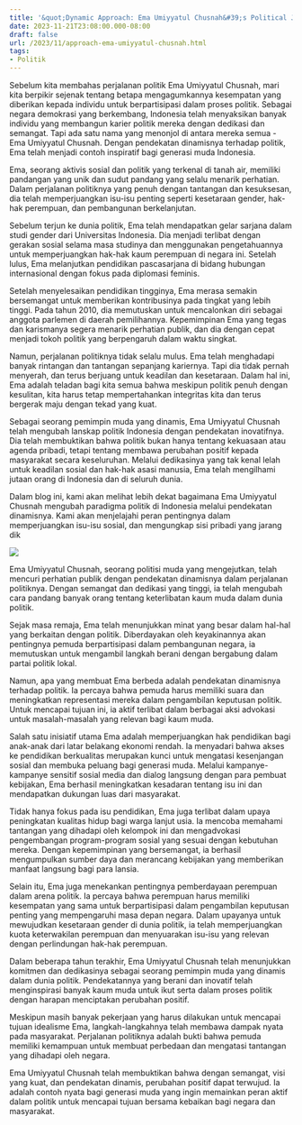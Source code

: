 ```yaml
---
title: '&quot;Dynamic Approach: Ema Umiyyatul Chusnah&#39;s Political Journey&quot;'
date: 2023-11-21T23:08:00.000-08:00
draft: false
url: /2023/11/approach-ema-umiyyatul-chusnah.html
tags: 
- Politik
---
```


  

Sebelum kita membahas perjalanan politik Ema Umiyyatul Chusnah, mari kita berpikir sejenak tentang betapa mengagumkannya kesempatan yang diberikan kepada individu untuk berpartisipasi dalam proses politik. Sebagai negara demokrasi yang berkembang, Indonesia telah menyaksikan banyak individu yang membangun karier politik mereka dengan dedikasi dan semangat. Tapi ada satu nama yang menonjol di antara mereka semua - Ema Umiyyatul Chusnah. Dengan pendekatan dinamisnya terhadap politik, Ema telah menjadi contoh inspiratif bagi generasi muda Indonesia.

  

Ema, seorang aktivis sosial dan politik yang terkenal di tanah air, memiliki pandangan yang unik dan sudut pandang yang selalu menarik perhatian. Dalam perjalanan politiknya yang penuh dengan tantangan dan kesuksesan, dia telah memperjuangkan isu-isu penting seperti kesetaraan gender, hak-hak perempuan, dan pembangunan berkelanjutan.

  

Sebelum terjun ke dunia politik, Ema telah mendapatkan gelar sarjana dalam studi gender dari Universitas Indonesia. Dia menjadi terlibat dengan gerakan sosial selama masa studinya dan menggunakan pengetahuannya untuk memperjuangkan hak-hak kaum perempuan di negara ini. Setelah lulus, Ema melanjutkan pendidikan pascasarjana di bidang hubungan internasional dengan fokus pada diplomasi feminis.

  

Setelah menyelesaikan pendidikan tingginya, Ema merasa semakin bersemangat untuk memberikan kontribusinya pada tingkat yang lebih tinggi. Pada tahun 2010, dia memutuskan untuk mencalonkan diri sebagai anggota parlemen di daerah pemilihannya. Kepemimpinan Ema yang tegas dan karismanya segera menarik perhatian publik, dan dia dengan cepat menjadi tokoh politik yang berpengaruh dalam waktu singkat.

  

Namun, perjalanan politiknya tidak selalu mulus. Ema telah menghadapi banyak rintangan dan tantangan sepanjang kariernya. Tapi dia tidak pernah menyerah, dan terus berjuang untuk keadilan dan kesetaraan. Dalam hal ini, Ema adalah teladan bagi kita semua bahwa meskipun politik penuh dengan kesulitan, kita harus tetap mempertahankan integritas kita dan terus bergerak maju dengan tekad yang kuat.

  

Sebagai seorang pemimpin muda yang dinamis, Ema Umiyyatul Chusnah telah mengubah lanskap politik Indonesia dengan pendekatan inovatifnya. Dia telah membuktikan bahwa politik bukan hanya tentang kekuasaan atau agenda pribadi, tetapi tentang membawa perubahan positif kepada masyarakat secara keseluruhan. Melalui dedikasinya yang tak kenal lelah untuk keadilan sosial dan hak-hak asasi manusia, Ema telah mengilhami jutaan orang di Indonesia dan di seluruh dunia.

  

Dalam blog ini, kami akan melihat lebih dekat bagaimana Ema Umiyyatul Chusnah mengubah paradigma politik di Indonesia melalui pendekatan dinamisnya. Kami akan menjelajahi peran pentingnya dalam memperjuangkan isu-isu sosial, dan mengungkap sisi pribadi yang jarang dik

  

![](https://awsimages.detik.net.id/community/media/visual/2022/11/02/ema-ummiyatul-chusnah.jpeg?w=700&q=90)

  

Ema Umiyyatul Chusnah, seorang politisi muda yang mengejutkan, telah mencuri perhatian publik dengan pendekatan dinamisnya dalam perjalanan politiknya. Dengan semangat dan dedikasi yang tinggi, ia telah mengubah cara pandang banyak orang tentang keterlibatan kaum muda dalam dunia politik.

  

Sejak masa remaja, Ema telah menunjukkan minat yang besar dalam hal-hal yang berkaitan dengan politik. Diberdayakan oleh keyakinannya akan pentingnya pemuda berpartisipasi dalam pembangunan negara, ia memutuskan untuk mengambil langkah berani dengan bergabung dalam partai politik lokal.

  

Namun, apa yang membuat Ema berbeda adalah pendekatan dinamisnya terhadap politik. Ia percaya bahwa pemuda harus memiliki suara dan meningkatkan representasi mereka dalam pengambilan keputusan politik. Untuk mencapai tujuan ini, ia aktif terlibat dalam berbagai aksi advokasi untuk masalah-masalah yang relevan bagi kaum muda.

  

Salah satu inisiatif utama Ema adalah memperjuangkan hak pendidikan bagi anak-anak dari latar belakang ekonomi rendah. Ia menyadari bahwa akses ke pendidikan berkualitas merupakan kunci untuk mengatasi kesenjangan sosial dan membuka peluang bagi generasi muda. Melalui kampanye-kampanye sensitif sosial media dan dialog langsung dengan para pembuat kebijakan, Ema berhasil meningkatkan kesadaran tentang isu ini dan mendapatkan dukungan luas dari masyarakat.

  

Tidak hanya fokus pada isu pendidikan, Ema juga terlibat dalam upaya peningkatan kualitas hidup bagi warga lanjut usia. Ia mencoba memahami tantangan yang dihadapi oleh kelompok ini dan mengadvokasi pengembangan program-program sosial yang sesuai dengan kebutuhan mereka. Dengan kepemimpinan yang bersemangat, ia berhasil mengumpulkan sumber daya dan merancang kebijakan yang memberikan manfaat langsung bagi para lansia.

  

Selain itu, Ema juga menekankan pentingnya pemberdayaan perempuan dalam arena politik. Ia percaya bahwa perempuan harus memiliki kesempatan yang sama untuk berpartisipasi dalam pengambilan keputusan penting yang mempengaruhi masa depan negara. Dalam upayanya untuk mewujudkan kesetaraan gender di dunia politik, ia telah memperjuangkan kuota keterwakilan perempuan dan menyuarakan isu-isu yang relevan dengan perlindungan hak-hak perempuan.

  

Dalam beberapa tahun terakhir, Ema Umiyyatul Chusnah telah menunjukkan komitmen dan dedikasinya sebagai seorang pemimpin muda yang dinamis dalam dunia politik. Pendekatannya yang berani dan inovatif telah menginspirasi banyak kaum muda untuk ikut serta dalam proses politik dengan harapan menciptakan perubahan positif.

  

Meskipun masih banyak pekerjaan yang harus dilakukan untuk mencapai tujuan idealisme Ema, langkah-langkahnya telah membawa dampak nyata pada masyarakat. Perjalanan politiknya adalah bukti bahwa pemuda memiliki kemampuan untuk membuat perbedaan dan mengatasi tantangan yang dihadapi oleh negara.

  

Ema Umiyyatul Chusnah telah membuktikan bahwa dengan semangat, visi yang kuat, dan pendekatan dinamis, perubahan positif dapat terwujud. Ia adalah contoh nyata bagi generasi muda yang ingin memainkan peran aktif dalam politik untuk mencapai tujuan bersama kebaikan bagi negara dan masyarakat.
